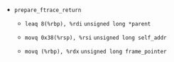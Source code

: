 * `prepare_ftrace_return`

    * `leaq 8(%rbp), %rdi` `unsigned long *parent`
    
    * `movq 0x38(%rsp), %rsi` `unsigned long self_addr`
    
    * `movq (%rbp), %rdx` `unsigned long frame_pointer`

